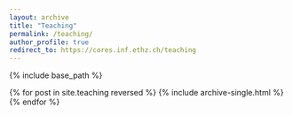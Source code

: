 ```yaml
---
layout: archive
title: "Teaching"
permalink: /teaching/
author_profile: true
redirect_to: https://cores.inf.ethz.ch/teaching
---
```


{% include base_path %}

{% for post in site.teaching reversed %}
  {% include archive-single.html %}
{% endfor %}
